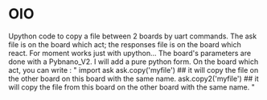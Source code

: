 # OIO
Upython code to copy a file between 2 boards by uart commands.
The ask file is on the board which act; the responses file is on the board which react.
For moment works just with upython... The board's parameters are done with a Pybnano_V2. I will add a pure python form.
On the board which act, you can write :
"
import ask
ask.copy('myfile') ## it will copy the file on the other board on this board with the same name.
ask.copy2('myfile') ## it will copy the file from this board on the other board with the same name.
"
